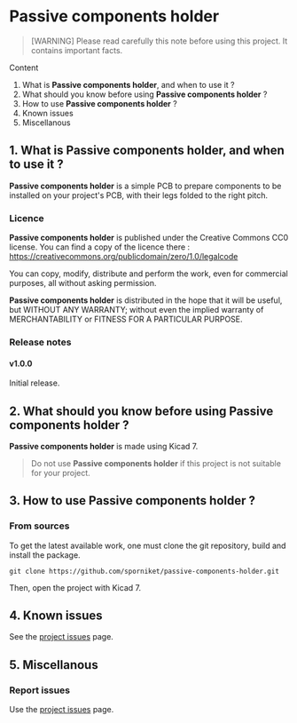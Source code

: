 # Passive components holder

> [WARNING] Please read carefully this note before using this project. It contains important facts.

Content

1. What is **Passive components holder**, and when to use it ?
2. What should you know before using **Passive components holder** ?
3. How to use **Passive components holder** ?
4. Known issues
5. Miscellanous

## 1. What is **Passive components holder**, and when to use it ?

**Passive components holder** is a simple PCB to prepare components to be installed on your project's PCB, with their legs folded to the right pitch.


### Licence

**Passive components holder** is published under the Creative Commons CC0 license. You can find a copy of the licence there : https://creativecommons.org/publicdomain/zero/1.0/legalcode

You can copy, modify, distribute and perform the work, even for commercial purposes, all without asking permission.

**Passive components holder** is distributed in the hope that it will be useful, but WITHOUT ANY WARRANTY; without even the implied warranty of MERCHANTABILITY or FITNESS FOR A PARTICULAR PURPOSE.

### Release notes

#### v1.0.0

Initial release.

## 2. What should you know before using **Passive components holder** ?

**Passive components holder** is made using Kicad 7.

> Do not use **Passive components holder** if this project is not suitable for your project.

## 3. How to use **Passive components holder** ?

### From sources

To get the latest available work, one must clone the git repository, build and install the package.

	git clone https://github.com/sporniket/passive-components-holder.git

Then, open the project with Kicad 7.

## 4. Known issues
See the [project issues](https://github.com/sporniket/passive-components-holder/issues) page.

## 5. Miscellanous

### Report issues
Use the [project issues](https://github.com/sporniket/passive-components-holder/issues) page.
